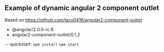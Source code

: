 Example of dynamic angular 2 component outlet
--

Based on https://github.com/laco0416/angular2-component-outlet

- @angular/2.0.0-rc.6
- angular2-component-outlet/0.1.2

--
quickstart:
`npm install`
`npm start`
